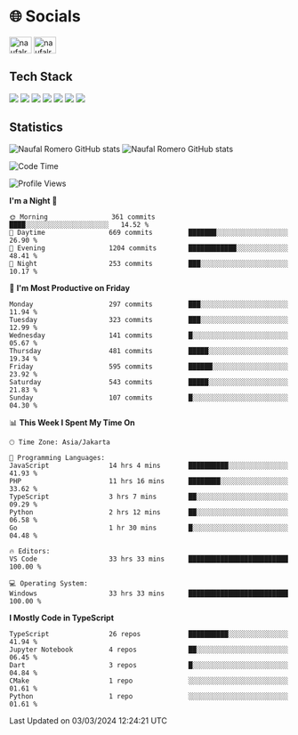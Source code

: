 <h1 align="">🌐 Socials</h1>
<p align="left">
<a href="https://linkedin.com/in/naufal-romero-putra-pratama-9ab816177/" target="blank"><img align="center" src="https://raw.githubusercontent.com/rahuldkjain/github-profile-readme-generator/master/src/images/icons/Social/linked-in-alt.svg" alt="naufalromero" height="30" width="40" /></a>
<a href="https://instagram.com/naufalromero" target="blank"><img align="center" src="https://raw.githubusercontent.com/rahuldkjain/github-profile-readme-generator/master/src/images/icons/Social/instagram.svg" alt="naufalromero" height="30" width="40" /></a>
</p>


<h2 align="">Tech Stack</h2>
<div align="">
  <img src="https://img.shields.io/badge/next.js-000000?style=for-the-badge&logo=nextdotjs&logoColor=white"/>
 <img src="https://img.shields.io/badge/typescript-%23007ACC.svg?style=for-the-badge&logo=typescript&logoColor=white"/>
 <img src="https://img.shields.io/badge/react-%2320232a.svg?style=for-the-badge&logo=react&logoColor=%2361DAFB"/>
 <img src="https://img.shields.io/badge/tailwindcss-%2338B2AC.svg?style=for-the-badge&logo=tailwind-css&logoColor=white"/>
 <img src="https://img.shields.io/badge/Prisma-3982CE?style=for-the-badge&logo=Prisma&logoColor=white"/>
 <img src="https://img.shields.io/badge/javascript-%23323330.svg?style=for-the-badge&logo=javascript&logoColor=%23F7DF1E"/>
 <img src="https://img.shields.io/badge/java-%23ED8B00.svg?style=for-the-badge&logo=openjdk&logoColor=white"/>
</div>


<h2 align="">Statistics</h2>
<div align="">
<img src="https://github-readme-stats-xi-nine-74.vercel.app/api?username=romves&show_icons=true&theme=tokyonight&include_all_commits=true&count_private=true" alt="Naufal Romero GitHub stats"/>
<img src="https://github-readme-stats-xi-nine-74.vercel.app/api/top-langs/?username=romves&theme=tokyonight&hide_border=false&include_all_commits=true&count_private=true&layout=compact" alt="Naufal Romero GitHub stats"/>
</div>

<!--START_SECTION:waka-->
![Code Time](http://img.shields.io/badge/Code%20Time-800%20hrs%2046%20mins-blue)

![Profile Views](http://img.shields.io/badge/Profile%20Views-4-blue)

**I'm a Night 🦉** 

```text
🌞 Morning                361 commits         ████░░░░░░░░░░░░░░░░░░░░░   14.52 % 
🌆 Daytime                669 commits         ███████░░░░░░░░░░░░░░░░░░   26.90 % 
🌃 Evening                1204 commits        ████████████░░░░░░░░░░░░░   48.41 % 
🌙 Night                  253 commits         ███░░░░░░░░░░░░░░░░░░░░░░   10.17 % 
```
📅 **I'm Most Productive on Friday** 

```text
Monday                   297 commits         ███░░░░░░░░░░░░░░░░░░░░░░   11.94 % 
Tuesday                  323 commits         ███░░░░░░░░░░░░░░░░░░░░░░   12.99 % 
Wednesday                141 commits         █░░░░░░░░░░░░░░░░░░░░░░░░   05.67 % 
Thursday                 481 commits         █████░░░░░░░░░░░░░░░░░░░░   19.34 % 
Friday                   595 commits         ██████░░░░░░░░░░░░░░░░░░░   23.92 % 
Saturday                 543 commits         █████░░░░░░░░░░░░░░░░░░░░   21.83 % 
Sunday                   107 commits         █░░░░░░░░░░░░░░░░░░░░░░░░   04.30 % 
```


📊 **This Week I Spent My Time On** 

```text
🕑︎ Time Zone: Asia/Jakarta

💬 Programming Languages: 
JavaScript               14 hrs 4 mins       ██████████░░░░░░░░░░░░░░░   41.93 % 
PHP                      11 hrs 16 mins      ████████░░░░░░░░░░░░░░░░░   33.62 % 
TypeScript               3 hrs 7 mins        ██░░░░░░░░░░░░░░░░░░░░░░░   09.29 % 
Python                   2 hrs 12 mins       ██░░░░░░░░░░░░░░░░░░░░░░░   06.58 % 
Go                       1 hr 30 mins        █░░░░░░░░░░░░░░░░░░░░░░░░   04.48 % 

🔥 Editors: 
VS Code                  33 hrs 33 mins      █████████████████████████   100.00 % 

💻 Operating System: 
Windows                  33 hrs 33 mins      █████████████████████████   100.00 % 
```

**I Mostly Code in TypeScript** 

```text
TypeScript               26 repos            ██████████░░░░░░░░░░░░░░░   41.94 % 
Jupyter Notebook         4 repos             ██░░░░░░░░░░░░░░░░░░░░░░░   06.45 % 
Dart                     3 repos             █░░░░░░░░░░░░░░░░░░░░░░░░   04.84 % 
CMake                    1 repo              ░░░░░░░░░░░░░░░░░░░░░░░░░   01.61 % 
Python                   1 repo              ░░░░░░░░░░░░░░░░░░░░░░░░░   01.61 % 
```




 Last Updated on 03/03/2024 12:24:21 UTC
<!--END_SECTION:waka-->
